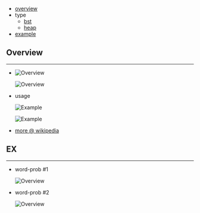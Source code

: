 * [overview](#overview)
* type
  * [bst](./bst)
  * [heap](./heap)
* [example](#example)

## Overview <a name="overview"></a>

---

* ![Overview](./_asset/img/1.png)

  ![Overview](./_asset/img/2.png)

* usage

  ![Example](./_asset/img/19.png)

  ![Example](./_asset/img/21.png)

* [more @ wikipedia](https://en.wikipedia.org/wiki/Tree_(data_structure))

## EX <a name="example"></a>

---

* word-prob #1

  ![Overview](./_asset/img/7.png)

* word-prob #2

  ![Overview](./_asset/img/8.png)